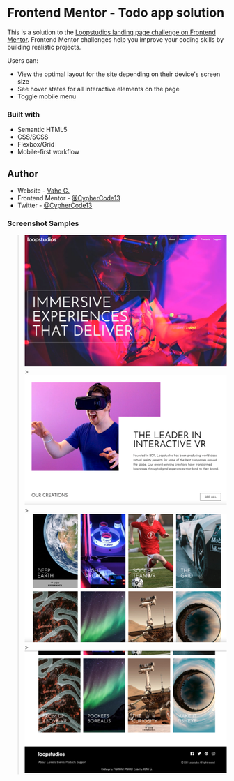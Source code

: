 # Frontend Mentor - Todo app solution

This is a solution to the [Loopstudios landing page challenge on Frontend Mentor](https://www.frontendmentor.io/challenges/loopstudios-landing-page-N88J5Onjw). Frontend Mentor challenges help you improve your coding skills by building realistic projects.

Users can:

- View the optimal layout for the site depending on their device's screen size
- See hover states for all interactive elements on the page
- Toggle mobile menu

### Built with

- Semantic HTML5
- CSS/SCSS
- Flexbox/Grid
- Mobile-first workflow

## Author

- Website - [Vahe G.](https://www.vahe.tech)
- Frontend Mentor - [@CypherCode13](https://www.frontendmentor.io/profile/CypherCode13)
- Twitter - [@CypherCode13](https://www.twitter.com/CypherCode13)

### Screenshot Samples

> ![](screenshots/Screen-Shot-1.png?raw=true) >![](screenshots/Screen-Shot-2.png?raw=true) > ![](screenshots/Screen-Shot-3.png?raw=true) > ![](screenshots/Screen-Shot-4.png?raw=true)

